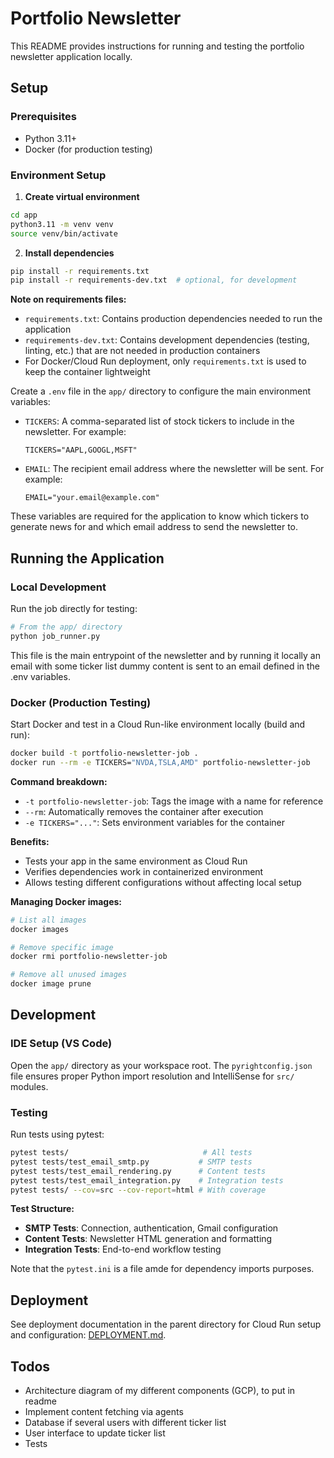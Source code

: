 # Portfolio Newsletter

This README provides instructions for running and testing the portfolio newsletter application locally.

## Setup

### Prerequisites
- Python 3.11+
- Docker (for production testing)

### Environment Setup

1. **Create virtual environment**
```bash
cd app
python3.11 -m venv venv
source venv/bin/activate
```

2. **Install dependencies**
```bash
pip install -r requirements.txt
pip install -r requirements-dev.txt  # optional, for development
```

**Note on requirements files:**
- `requirements.txt`: Contains production dependencies needed to run the application
- `requirements-dev.txt`: Contains development dependencies (testing, linting, etc.) that are not needed in production containers
- For Docker/Cloud Run deployment, only `requirements.txt` is used to keep the container lightweight

Create a `.env` file in the `app/` directory to configure the main environment variables:

- `TICKERS`: A comma-separated list of stock tickers to include in the newsletter. For example:
  ```
  TICKERS="AAPL,GOOGL,MSFT"
  ```
- `EMAIL`: The recipient email address where the newsletter will be sent. For example:
  ```
  EMAIL="your.email@example.com"
  ```

These variables are required for the application to know which tickers to generate news for and which email address to send the newsletter to.

## Running the Application

### Local Development
Run the job directly for testing:
```bash
# From the app/ directory
python job_runner.py
```
This file is the main entrypoint of the newsletter and by running it locally an email with some ticker list dummy content is sent to an email defined in the .env variables.

### Docker (Production Testing)
Start Docker and test in a Cloud Run-like environment locally (build and run):
```bash
docker build -t portfolio-newsletter-job .
docker run --rm -e TICKERS="NVDA,TSLA,AMD" portfolio-newsletter-job
```

**Command breakdown:**
- `-t portfolio-newsletter-job`: Tags the image with a name for reference
- `--rm`: Automatically removes the container after execution
- `-e TICKERS="..."`: Sets environment variables for the container

**Benefits:**
- Tests your app in the same environment as Cloud Run
- Verifies dependencies work in containerized environment
- Allows testing different configurations without affecting local setup

**Managing Docker images:**
```bash
# List all images
docker images

# Remove specific image
docker rmi portfolio-newsletter-job

# Remove all unused images
docker image prune
```

## Development

### IDE Setup (VS Code)
Open the `app/` directory as your workspace root. The `pyrightconfig.json` file ensures proper Python import resolution and IntelliSense for `src/` modules.

### Testing
Run tests using pytest:
```bash
pytest tests/                              # All tests
pytest tests/test_email_smtp.py           # SMTP tests
pytest tests/test_email_rendering.py      # Content tests
pytest tests/test_email_integration.py    # Integration tests
pytest tests/ --cov=src --cov-report=html # With coverage
```

**Test Structure:**
- **SMTP Tests**: Connection, authentication, Gmail configuration
- **Content Tests**: Newsletter HTML generation and formatting
- **Integration Tests**: End-to-end workflow testing

Note that the `pytest.ini` is a file amde for dependency imports purposes.

## Deployment
See deployment documentation in the parent directory for Cloud Run setup and configuration: [DEPLOYMENT.md](../DEPLOYMENT.md).


## Todos

- Architecture diagram of my different components (GCP), to put in readme
- Implement content fetching via agents
- Database if several users with different ticker list
- User interface to update ticker list
- Tests 